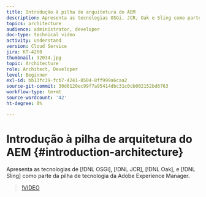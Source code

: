 ```yaml
---
title: Introdução à pilha de arquitetura do AEM
description: Apresenta as tecnologias OSGi, JCR, Oak e Sling como parte da pilha de tecnologia da Adobe Experience Manager.
topics: architecture
audience: administrator, developer
doc-type: technical video
activity: understand
version: Cloud Service
jira: KT-4260
thumbnail: 32034.jpg
topic: Architecture
role: Architect, Developer
level: Beginner
exl-id: bb13fc39-fcb7-4241-8504-8ff999a6caa2
source-git-commit: 30d6120ec99f7a95414dbc31c0cb002152bd6763
workflow-type: tm+mt
source-wordcount: '42'
ht-degree: 0%

---
```


# Introdução à pilha de arquitetura do AEM {#introduction-architecture}

Apresenta as tecnologias de [!DNL OSGi], [!DNL JCR], [!DNL Oak], e [!DNL Sling] como parte da pilha de tecnologia da Adobe Experience Manager.

>[!VIDEO](https://video.tv.adobe.com/v/32034?quality=12&learn=on)
